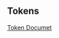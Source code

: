 ## Tokens
[Token Documet](https://docs.google.com/document/d/10iNFDdq_B62IC_n7hdLxQcnc3kI_OKPAiTRzTLyCOhg/edit)